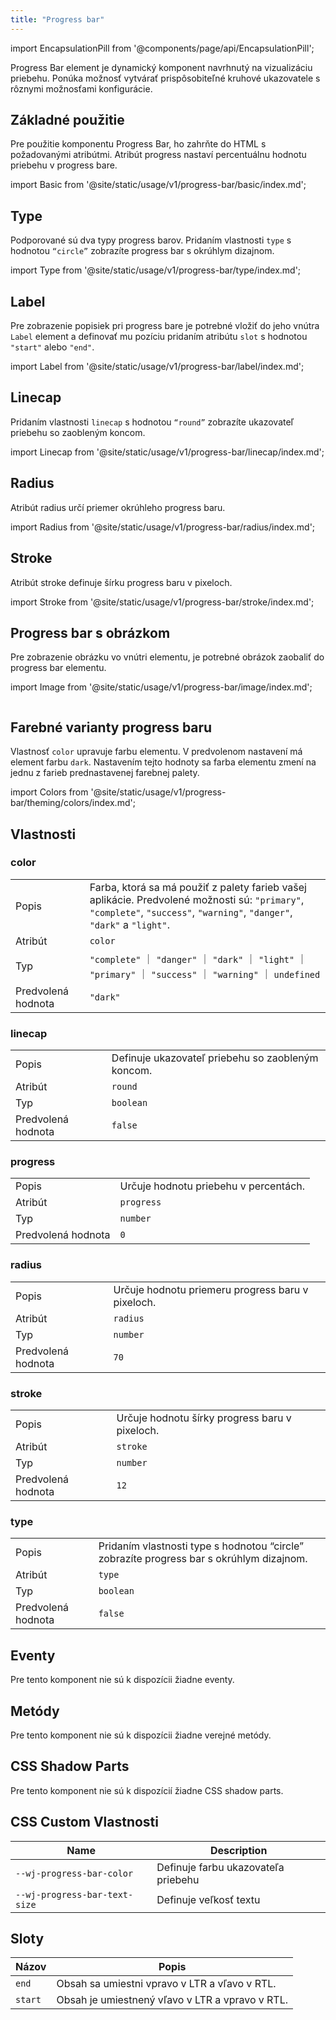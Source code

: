 ```yaml
---
title: "Progress bar"
---
```


<head>
  <title>Progress Bar | Horizontal App Progress Bar for Loading Indicator</title>
  <meta name="description" content="ion-progress-bars are horizontal loading indicators that inform users about the status of ongoing app processes—such as submitting a form or saving updates." />
</head>

import EncapsulationPill from '@components/page/api/EncapsulationPill';

<EncapsulationPill type="shadow" />

Progress Bar element je dynamický komponent navrhnutý na vizualizáciu priebehu. Ponúka možnosť vytvárať prispôsobiteľné kruhové ukazovatele s rôznymi možnosťami konfigurácie. 

## Základné použitie

Pre použitie komponentu Progress Bar, ho zahrňte do HTML s požadovanými atribútmi. Atribút progress nastaví percentuálnu hodnotu priebehu v progress bare.

import Basic from '@site/static/usage/v1/progress-bar/basic/index.md';

<Basic />

## Type

Podporované sú dva typy progress barov. Pridaním vlastnosti `type` s hodnotou `“circle”` zobrazíte progress bar s okrúhlym dizajnom. 


import Type from '@site/static/usage/v1/progress-bar/type/index.md';

<Type />

## Label

Pre zobrazenie popisiek pri progress bare je potrebné vložiť do jeho vnútra `Label` element a definovať  mu pozíciu pridaním atribútu `slot` s hodnotou `"start"` alebo `"end"`. 

import Label from '@site/static/usage/v1/progress-bar/label/index.md';

<Label />


## Linecap

Pridaním vlastnosti `linecap` s hodnotou `“round”` zobrazíte ukazovateľ priebehu so zaobleným koncom.

import Linecap from '@site/static/usage/v1/progress-bar/linecap/index.md';

<Linecap />


## Radius

Atribút radius určí priemer okrúhleho progress baru.

import Radius from '@site/static/usage/v1/progress-bar/radius/index.md';

<Radius />


## Stroke

Atribút stroke definuje šírku progress baru v pixeloch.


import Stroke from '@site/static/usage/v1/progress-bar/stroke/index.md';

<Stroke />


## Progress bar s obrázkom

Pre zobrazenie obrázku vo vnútri elementu, je potrebné obrázok zaobaliť do progress bar elementu.

import Image from '@site/static/usage/v1/progress-bar/image/index.md';

<Image />


## Farebné varianty progress baru

Vlastnosť `color` upravuje farbu elementu. V predvolenom nastavení má element farbu `dark`. Nastavením tejto hodnoty sa farba elementu zmení na jednu z farieb prednastavenej farebnej palety.


import Colors from '@site/static/usage/v1/progress-bar/theming/colors/index.md';

<Colors />


## Vlastnosti

### color

|  |  |
| --- | --- |
| Popis | Farba, ktorá sa má použiť z palety farieb vašej aplikácie. Predvolené možnosti sú: `"primary"`, `"complete"`, `"success"`, `"warning"`, `"danger"`, `"dark"` a `"light"`. |
| Atribút | `color` |
| Typ | `"complete"` ｜ `"danger"` ｜ `"dark"` ｜ `"light"` ｜ `"primary"` ｜ `"success"` ｜ `"warning"` ｜ `undefined` |
| Predvolená hodnota | `"dark"` |

### linecap

|  |  |
| --- | --- |
| Popis | Definuje ukazovateľ priebehu so zaobleným koncom. |
| Atribút | `round` |
| Typ | `boolean` |
| Predvolená hodnota | `false` |

### progress

|  |  |
| --- | --- |
| Popis | Určuje hodnotu priebehu v percentách. |
| Atribút | `progress` |
| Typ | `number` |
| Predvolená hodnota | `0` |

### radius

|  |  |
| --- | --- |
| Popis | Určuje hodnotu priemeru progress baru v pixeloch. |
| Atribút | `radius` |
| Typ | `number` |
| Predvolená hodnota | `70` |

### stroke

|  |  |
| --- | --- |
| Popis | Určuje hodnotu šírky progress baru v pixeloch. |
| Atribút | `stroke` |
| Typ | `number` |
| Predvolená hodnota | `12` |

### type

|  |  |
| --- | --- |
| Popis | Pridaním vlastnosti type s hodnotou “circle” zobrazíte progress bar s okrúhlym dizajnom.  |
| Atribút | `type` |
| Typ | `boolean` |
| Predvolená hodnota | `false` |

## Eventy

Pre tento komponent nie sú k dispozícii žiadne eventy.

## Metódy

Pre tento komponent nie sú k dispozícii žiadne verejné metódy.

## CSS Shadow Parts

Pre tento komponent nie sú k dispozícií žiadne CSS shadow parts.

## CSS Custom Vlastnosti

| Name | Description |
| --- | --- |
| `--wj-progress-bar-color` | Definuje farbu ukazovateľa priebehu |
| `--wj-progress-bar-text-size` | Definuje veľkosť textu |

## Sloty

| Názov | Popis |
| --- | --- |
| `end` | Obsah sa umiestni vpravo v LTR a vľavo v RTL. |
| `start` | Obsah je umiestnený vľavo v LTR a vpravo v RTL. |